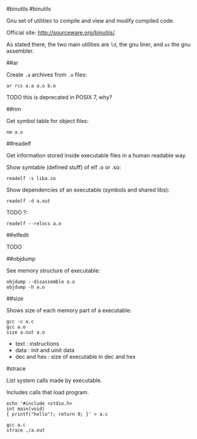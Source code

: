 #binutils
#binutils

Gnu set of utilities to compile and view and modify compiled code.

Official site: <http://sourceware.org/binutils/>.

As stated there, the two main utilities are `ld`, the gnu liner, and `as` the gnu assembler.

##ar

Create `.a` archives from `.o` files:

    ar rcs a.a a.o b.o

TODO this is deprecated in POSIX 7, why?

##nm

Get symbol table for object files:

    nm a.o

##readelf

Get information stored inside executable files in a human readable way.

Show symtable (defined stuff) of elf .o or .so:

    readelf -s liba.so

Show dependencies of an executable (symbols and shared libs):

    readelf -d a.out

TODO ?:

    readelf --relocs a.o

##elfedit

TODO

##objdump

See memory structure of executable:

    objdump --disassemble a.o
    objdump -h a.o

##size

Shows size of each memory part of a executable:

    gcc -c a.c
    gcc a.o
    size a.out a.o

- text : instructions
- data : init and uinit data
- dec and hex : size of executable in dec and hex

#strace

List system calls made by executable.

Includes calls that load program.

    echo '#include <stdio.h>
    int main(void)
    { printf("hello"); return 0; }' > a.c

    gcc a.c
    strace ./a.out
